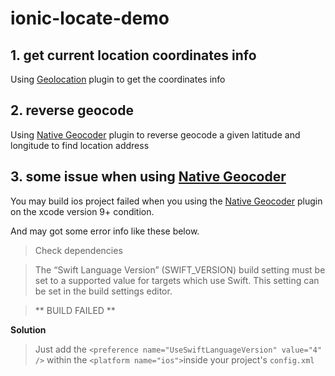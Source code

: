 # ionic-locate-demo

## 1. get current location coordinates info

Using [Geolocation](https://ionicframework.com/docs/native/geolocation/) plugin to get the coordinates info

## 2. reverse geocode

Using [Native Geocoder](https://ionicframework.com/docs/native/native-geocoder/) plugin to reverse geocode a given latitude and longitude to find location address

## 3. some issue when using [Native Geocoder](https://ionicframework.com/docs/native/native-geocoder/)
You may build ios project failed when you using the [Native Geocoder](https://ionicframework.com/docs/native/native-geocoder/) plugin on the xcode version 9+ condition.

And may got some error info like these below.
> Check dependencies

>The “Swift Language Version” (SWIFT_VERSION) build setting must be set to a supported value for targets which use Swift. This setting can be set in the build settings editor.

> ** BUILD FAILED **


**Solution**

> Just add the `<preference name="UseSwiftLanguageVersion" value="4" />` within the `<platform name="ios">`inside your project's `config.xml`